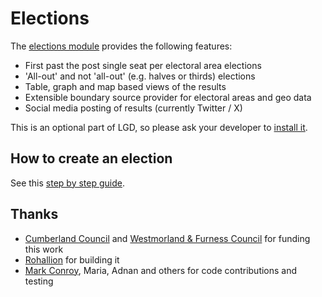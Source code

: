 # Elections

The [elections module](https://github.com/localgovdrupal/localgov_elections) provides the following features:

* First past the post single seat per electoral area elections
* 'All-out' and not 'all-out' (e.g. halves or thirds) elections
* Table, graph and map based views of the results
* Extensible boundary source provider for electoral areas and geo data
* Social media posting of results (currently Twitter / X)

This is an optional part of LGD, so please ask your developer to [install it](https://github.com/localgovdrupal/localgov_elections/blob/1.x/README.md).

## How to create an election

See this [step by step guide](https://github.com/localgovdrupal/localgov_elections/blob/1.x/docs/index.md).

## Thanks

* [Cumberland Council](https://www.cumberland.gov.uk/) and [Westmorland & Furness Council](https://www.westmorlandandfurness.gov.uk/) for funding this work
* [Rohallion](https://rohallion.agency/) for building it
* [Mark Conroy](https://mark.ie/), Maria, Adnan and others for code contributions and testing
